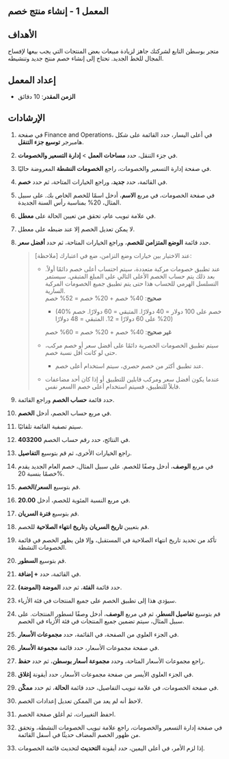﻿---
lab:
    title: 'المعمل 1: إنشاء منتج خصم'
    module: 'الوحدة 3: تعرف على أساسيات Microsoft Dynamics 365 Commerce'
---

## المعمل 1 - إنشاء منتج خصم

## الأهداف

متجر بوسطن التابع لشركتك جاهز لزيادة مبيعات بعض المنتجات التي يجب بيعها لإفساح المجال للخط الجديد. تحتاج إلى إنشاء خصم منتج جديد وتنشيطه.

## إعداد المعمل

   - **الزمن المقدر**: 10 دقائق

## الإرشادات

1. في صفحة Finance and Operations، في أعلى اليسار، حدد القائمة على شكل هامبرجر **توسيع جزء التنقل**.

1. في جزء التنقل، حدد **مساحات العمل**  >  **إدارة التسعير والخصومات**.

1. في صفحة إدارة التسعير والخصومات، راجع **الخصومات النشطة** المعروضة حاليًا.

1. في القائمة، حدد **جديد**، وراجع الخيارات المتاحة، ثم حدد **خصم**.

1. في صفحة الخصومات، في مربع **الاسم**، أدخل اسمًا للخصم الخاص بك. على سبيل المثال، 20% بمناسبة رأس السنة الجديدة.

1. في علامة تبويب عام، تحقق من تعيين الحالة على **معطل**.

1. لا يمكن تعديل الخصم إلا عند ضبطه على معطل.

1. حدد قائمة **الوضع المتزامن للخصم**، وراجع الخيارات المتاحة، ثم حدد **أفضل سعر**.

    > [ملاحظة] عند الاختيار بين خيارات وضع التزامن، ضع في اعتبارك:
    >
    >  - عند تطبيق خصومات مركبة متعددة، سيتم احتساب أعلى خصم دائمًا أولاً.  بعد ذلك يتم حساب الخصم الأعلى التالي على المبلغ المتبقي.  سيستمر التسلسل الهرمي للحساب هذا حتى يتم تطبيق جميع الخصومات المركبة السارية.  
    >    **صحيح**: 40% خصم + 20% خصم = 52% خصم  
    >      - (40% خصم على 100 دولار = 40 دولارًا. المتبقي = 60 دولارًا.  خصم 20% على 60 دولارًا = 12. المتبقي = 48 دولارًا)  
    >
    >    **غير صحيح**: 40% خصم + 20% خصم = 60% خصم
    >
    >  - سيتم تطبيق الخصومات الحصرية دائمًا على أفضل سعر أو خصم مركب، حتى لو كانت أقل نسبة خصم.
    >    - عند تطبيق أكثر من خصم حصري، سيتم استخدام أعلى خصم.
    >  - عندما يكون أفضل سعر ومركب قابلين للتطبيق أو إذا كان أحد مضاعفات السعر نفسI قابلاً للتطبيق، فسيتم استخدام أعلى خصم.

1. حدد قائمة **حساب الخصم** وراجع القائمة.

1. في مربع حساب الخصم، أدخل **الخصم**.

1. سيتم تصفية القائمة تلقائيًا.

1. في النتائج، حدد رقم حساب الخصم **403200**.

1. راجع الخيارات الأخرى، ثم قم بتوسيع **التفاصيل**.

1. في مربع **الوصف**، أدخل وصفًا للخصم. على سبيل المثال، خصم العام الجديد يقدم خصمًا بنسبة 20%.

1. قم بتوسيع **السعر/الخصم**.

1. في مربع النسبة المئوية للخصم، أدخل **20.00**.

1. قم بتوسيع **فترة السريان**.

1. قم بتعيين **تاريخ السريان** و**تاريخ انتهاء الصلاحية** للخصم.

1. تأكد من تحديد تاريخ انتهاء الصلاحية في المستقبل، وإلا فلن يظهر الخصم في قائمة الخصومات النشطة.

1. قم بتوسيع **السطور**.

1. في القائمة، حدد **+ إضافة**.

1. حدد قائمة **الفئة**، ثم حدد **الموضة (الموضة)**.

1. سيؤدي هذا إلى تطبيق الخصم على جميع المنتجات في فئة الأزياء.

1. قم بتوسيع **تفاصيل السطر**، ثم في مربع **الوصف**، أدخل وصفًا لسطور المنتجات. على سبيل المثال، سيتم تضمين جميع المنتجات في فئة الأزياء في الخصم.

1. في الجزء العلوي من الصفحة، في القائمة، حدد **مجموعات الأسعار**.

1. في صفحة مجموعات الأسعار، حدد قائمة **مجموعة الأسعار**.

1. راجع مجموعات الأسعار المتاحة، وحدد **مجموعة أسعار بوسطن**، ثم حدد **حفظ**.

1. في الجزء العلوي الأيسر من صفحة مجموعات الأسعار، حدد أيقونة **إغلاق**.

1. في صفحة الخصومات، في علامة تبويب التفاصيل، حدد قائمة **الحالة**، ثم حدد **ممكّن**.

1. لاحظ أنه لم يعد من الممكن تعديل إعدادات الخصم.

1. احفظ التغييرات، ثم أغلق صفحة الخصم.

1. في صفحة إدارة التسعير والخصومات، راجع علامة تبويب الخصومات النشطة، وتحقق من ظهور الخصم المضاف حديثًا في أسفل القائمة.

1. إذا لزم الأمر، في أعلى اليمين، حدد أيقونة **التحديث** لتحديث قائمة الخصومات.
